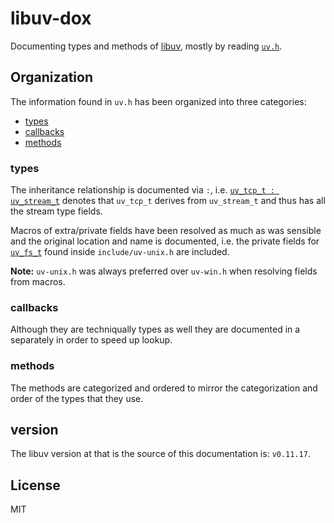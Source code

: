 # libuv-dox

Documenting types and methods of [libuv](https://github.com/joyent/libuv/), mostly by reading
[`uv.h`](https://github.com/joyent/libuv/blob/f166d6d7055bbd9da83594b045a496e15b3c302a/include/uv.h).

## Organization

The information found in `uv.h` has been organized into three categories:

- [types](https://github.com/thlorenz/libuv-dox/blob/master/types.md)
- [callbacks](https://github.com/thlorenz/libuv-dox/blob/master/callbacks.md)
- [methods](https://github.com/thlorenz/libuv-dox/blob/master/methods.md)

### types

The inheritance relationship is documented via `:`, i.e. [`uv_tcp_t :
uv_stream_t`](https://github.com/thlorenz/libuv-dox/blob/master/types.md#uv_tcp_t--uv_stream_t) denotes that `uv_tcp_t`
derives from `uv_stream_t` and thus has all the stream type fields.

Macros of extra/private fields have been resolved as much as was sensible and the original location and name is documented,
i.e. the private fields for [`uv_fs_t`](https://github.com/thlorenz/libuv-dox/blob/master/types.md#uv_fs_t) found inside
`include/uv-unix.h` are included.

**Note:** `uv-unix.h` was always preferred over `uv-win.h` when resolving fields from macros.

### callbacks

Although they are techniqually types as well they are documented in a separately in order to speed up lookup.

### methods

The methods are categorized and ordered to mirror the categorization and order of the types that they use.

## version

The libuv version at that is the source of this documentation is: `v0.11.17`.

## License

MIT
